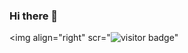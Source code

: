 ### Hi there 👋
<img align="right" scr="![visitor badge](https://visitor-badge.laobi.icu/badge?page_id=jwenjian.visitor-badge)"
<!--
**SaiViswanadh9/SaiViswanadh9** is a ✨ _special_ ✨ repository because its `README.md` (this file) appears on your GitHub profile.

Here are some ideas to get you started:

- 🔭 I’m currently working on ...
- 🌱 I’m currently learning ...
- 👯 I’m looking to collaborate on ...
- 🤔 I’m looking for help with ...
- 💬 Ask me about ...
- 📫 How to reach me: ...
- 😄 Pronouns: ...
- ⚡ Fun fact: ...
-->
